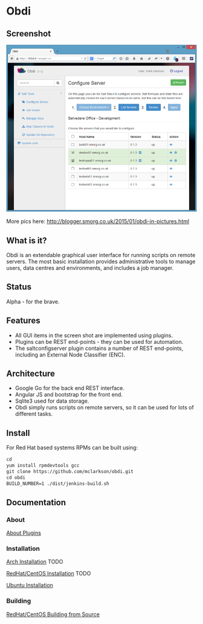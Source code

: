 # Obdi

## Screenshot

![](images/obdi-0.1.2.png?raw=true)

More pics here: http://blogger.smorg.co.uk/2015/01/obdi-in-pictures.html

## What is it?

Obdi is an extendable graphical user interface for running scripts on
remote servers.  The most basic installation provides administrative tools to
manage users, data centres and environments, and includes a job manager.

## Status

Alpha - for the brave.

## Features

* All GUI items in the screen shot are implemented using plugins.
* Plugins can be REST end-points - they can be used for automation.
* The saltconfigserver plugin contains a number of REST end-points, including an External Node Classifier (ENC).

## Architecture

* Google Go for the back end REST interface.
* Angular JS and bootstrap for the front end.
* Sqlite3 used for data storage.
* Obdi simply runs scripts on remote servers, so it can be used for lots of different tasks.

## Install

For Red Hat based systems RPMs can be built using:
```
cd
yum install rpmdevtools gcc
git clone https://github.com/mclarkson/obdi.git
cd obdi
BUILD_NUMBER=1 ./dist/jenkins-build.sh
```

## Documentation

### About

[About Plugins](https://github.com/mclarkson/obdi/blob/master/doc/plugins.md)

### Installation

[Arch Installation](https://github.com/mclarkson/obdi/blob/master/doc/arch_install.md) TODO

[RedHat/CentOS Installation](https://github.com/mclarkson/obdi/blob/master/doc/redhat_install.md) TODO

[Ubuntu Installation](https://github.com/mclarkson/obdi/blob/master/doc/ubuntu_install.md)

### Building

[RedHat/CentOS Building from Source](https://github.com/mclarkson/obdi/blob/master/doc/redhat_build.md)


